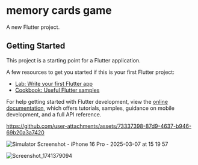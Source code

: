 # memory cards game

A new Flutter project.

## Getting Started

This project is a starting point for a Flutter application.

A few resources to get you started if this is your first Flutter project:

- [Lab: Write your first Flutter app](https://docs.flutter.dev/get-started/codelab)
- [Cookbook: Useful Flutter samples](https://docs.flutter.dev/cookbook)

For help getting started with Flutter development, view the
[online documentation](https://docs.flutter.dev/), which offers tutorials,
samples, guidance on mobile development, and a full API reference.



https://github.com/user-attachments/assets/73337398-87d9-4637-b946-69b20a3a7420


![Simulator Screenshot - iPhone 16 Pro - 2025-03-07 at 15 19 57](https://github.com/user-attachments/assets/a7032eff-1ca7-4cd3-bc48-6f92f7616f58)

![Screenshot_1741379094](https://github.com/user-attachments/assets/f492520a-e66a-4506-b13b-b8adf1627460)


